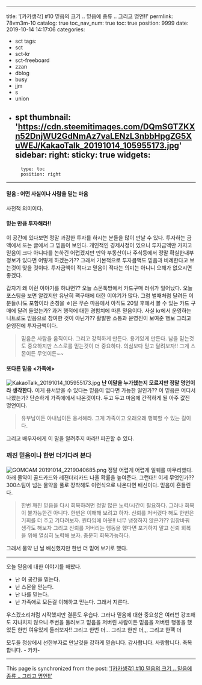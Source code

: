 
---
title: '[카카생각] #10  믿음의 크기 ..  믿음에 종류 .. 그리고 명언!!'
permlink: 78vm3m-10
catalog: true
toc_nav_num: true
toc: true
position: 9999
date: 2019-10-14 14:17:06
categories:
- sct
tags:
- sct
- sct-kr
- sct-freeboard
- zzan
- dblog
- busy
- jjm
- s
- union
- spt
thumbnail: 'https://cdn.steemitimages.com/DQmSGTZKXn52DnjWU2GdNmAz7vaLENzL3nbbHpgZG5XuWEJ/KakaoTalk_20191014_105955173.jpg'
sidebar:
    right:
        sticky: true
widgets:
    -
        type: toc
        position: right
---


#### 믿음 : 어떤 사실이나 사람을 믿는 마음
사전적 의미이다. 

#### 믿는 만큼 투자해라!!
이 공간에 있다보면 정말 과감한 투자를 하시는 분들을 많이 만날 수 있다. 
투자하는 금액에서 또는 글에서 그 믿음이 보인다. 
개인적인 경제사정이 있으니 투자금액만 가지고 믿음이 크다 아니다를 
논하긴 어렵겠지만  만약 부동산이나 주식등에서 정말 확실한내부정보가 
있다면 어떻게 하겠는가?? 그래서 기본적으로 투자큼액도 믿음과 비례한다고 보는것이 맞을 것이다. 투자금액이 적다고 믿음이 적다는 의미는 아니니 오해가 없으시면 좋겠다. 

갑자기 왜 이런 이야기를 하냐면?? 
오늘 스몬톡방에서 카드구매 러쉬가 일어났다. 
오늘 포스팅을 보면 알겠지만 유난히 팩구매에 대한 이야기가 많다. 
그럼 벌때처럼 달려든 이분들(나도 포함이라 존칭을 ㅎ)은 무슨 마음에서
아직도 20일 후에서 볼 수 있는 카드 구매에  달려 들었는가? 
과거 행적에 대한 경험치에 따른 믿음이다. 사실 kr에서 운영하는 니트로도
믿음으로 참여한 것이 아닌가?? 활발한 소통과 운영진이 보여준 행보 그리고 운영진에 투자금액이다.

>믿음은 사람을 움직이다.  그리고 강력하게 만든다. 용기있게 만든다. 
남을 믿는것도 중요하지만 스스로를 믿는것이 더 중요하다. 
의심보다 믿고 달려보자!! 그게 스몬이든 무엇이든~~ 

#### 또다른 믿음 <가족애>
![KakaoTalk_20191014_105955173.jpg](https://cdn.steemitimages.com/DQmSGTZKXn52DnjWU2GdNmAz7vaLENzL3nbbHpgZG5XuWEJ/KakaoTalk_20191014_105955173.jpg)
**난 이말을 누가했는지 모르지만 정말 명언이라 생각한다.** 
이게 용서받을 수 있다는 믿음이 없다면 가능한 일인가??
이 믿음은 어디서 나왔는가?  단순하게 가족애에서 나온것이다.
두고 두고 마음에 간직하게 될 아주 값진 명언이다.  

>유부남이든  아내님이든 용서해라. 
그게 가족이고 오래오래 행복할 수 있는 길이다. 

그리고 배우자에게 이 말을 알려주지 마라!! 피곤할 수 있다. 

### 깨진 믿음이나  한번 더기다려 본다 
![GOMCAM 20191014_2219040685.png](https://cdn.steemitimages.com/DQmWy3iSa6v1H5LGUvNvVJY4BniUR5967S9qK9z25fcykK6/GOMCAM%2020191014_2219040685.png)
정말 어렵게 어렵게 일퀘를 마무리했다. 
아래 물약이 골드카드와 레젼더리카드 나올 확률을 높여준다. 
그런대!! 이게 무엇인가??  300스팀이 넘는 물약을 풀로 장착해도
이런식으로 나온다면 배신이다.  믿음이 흔들린다. 

>한번 깨진 믿음을 다시 회복하려면 정말 많은 노력/시간이 필요하다.
그러나 회복이 불가능한건 아니다.  한번은 이해해 보려고 하자.
신뢰를 저버렸다 해도 한번은 기회를 더 주고 기다려보자.
원타임에 아웃!!  너무 냉정하지 않은가?? 입장바꿔 생각도 해보자
그리고 신뢰를 저버리는 행동을 했다면 포기하지 말고 신뢰 회복을 위해 열심히 노력해 보자. 충분히 회복가능하다.

그래서 물약 넌 날 배신했지만 한번 더 믿어 보기로 했다. 

---

오늘 믿음에 대한 이야기를 해봤다.
- 난 이 공간을 믿는다.
- 난 스몬을 믿는다. 
- 난 나를 믿는다. 
- 난 가족애로 모든걸 이해하고 믿는다.
   그래서 지른다. 

우스겠소리처럼 시작했지만 결론도 우습다. 
그러나 믿음에 대한 중요성은 여러번 강조해도 지나치지 않으니 
주변을 둘러보고 믿음을 저버린 사람이든 믿음을 저버린 행동을 했었든
한번 여유있게 둘러보자!! 
그리고 한번 더...  그리고 한판 더,,,  그리고 한팩 더

모두들 정상에서 선한부자로 만날것을 강하게 믿습니다. 
감사합니다.  사랑합니다. 축복합니다. - 카카-

- - -

This page is synchronized from the post: ['[카카생각] #10  믿음의 크기 ..  믿음에 종류 .. 그리고 명언!!'](https://steemit.com/@kibumh/78vm3m-10)
